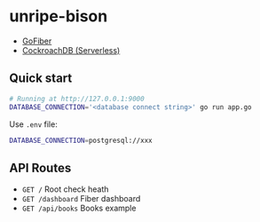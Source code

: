 # unripe-bison

- [GoFiber](https://docs.gofiber.io/)
- [CockroachDB (Serverless)](https://www.cockroachlabs.com/)

## Quick start

``` bash
# Running at http://127.0.0.1:9000
DATABASE_CONNECTION='<database connect string>' go run app.go
```

Use `.env` file:

``` bash
DATABASE_CONNECTION=postgresql://xxx
```

## API Routes

- `GET /` Root check heath
- `GET /dashboard` Fiber dashboard
- `GET /api/books` Books example
